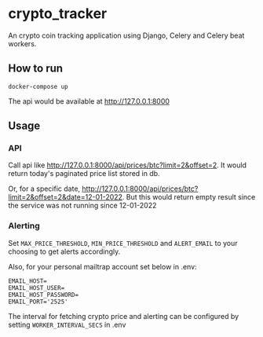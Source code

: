 # crypto_tracker

An crypto coin tracking application using Django, Celery and Celery beat workers.

## How to run

```
docker-compose up
```

The api would be available at http://127.0.0.1:8000

## Usage

### API

Call api like http://127.0.0.1:8000/api/prices/btc?limit=2&offset=2. It would return today's paginated price list stored in db.

Or, for a specific date, http://127.0.0.1:8000/api/prices/btc?limit=2&offset=2&date=12-01-2022. But this would return
empty result since the service was not running since 12-01-2022

### Alerting

Set `MAX_PRICE_THRESHOLD`, `MIN_PRICE_THRESHOLD` and `ALERT_EMAIL` to your choosing to get alerts accordingly.

Also, for your personal mailtrap account set below in .env:

```
EMAIL_HOST=
EMAIL_HOST_USER=
EMAIL_HOST_PASSWORD=
EMAIL_PORT='2525'
```

The interval for fetching crypto price and alerting can be configured by setting `WORKER_INTERVAL_SECS` in .env

